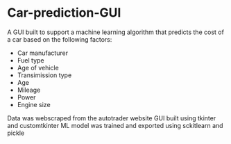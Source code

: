 # Car-prediction-GUI
A GUI built to support a machine learning algorithm that predicts the cost of a car based on the following factors:
- Car manufacturer
- Fuel type
- Age of vehicle
- Transimission type
- Age
- Mileage
- Power
- Engine size

Data was webscraped from the autotrader website
GUI built using tkinter and customtkinter
ML model was trained and exported using sckitlearn and pickle
